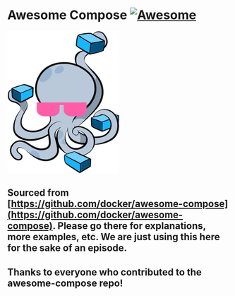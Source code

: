 # Awesome Compose [![Awesome](https://awesome.re/badge.svg)](https://awesome.re)

![logo](awesome-compose.jpg)

## Sourced from [https://github.com/docker/awesome-compose](https://github.com/docker/awesome-compose). Please go there for explanations, more examples, etc. We are just using this here for the sake of an episode.

## Thanks to everyone who contributed to the awesome-compose repo!

